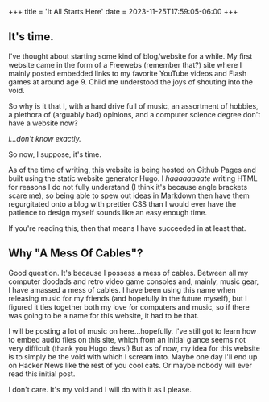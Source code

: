 +++
title = 'It All Starts Here'
date = 2023-11-25T17:59:05-06:00
+++

## It's time.
I've thought about starting some kind of blog/website for a while. My first website came in the form of a Freewebs (remember that?)
site where I mainly posted embedded links to my favorite YouTube videos and Flash games at around age 9. Child me understood the
joys of shouting into the void.

So why is it that I, with a hard drive full of music, an assortment of hobbies, a plethora of (arguably bad) opinions, and a
computer science degree don't have a website now?

*I...don't know exactly.*

So now, I suppose, it's time.

As of the time of writing, this website is being hosted on Github Pages and built using the static website generator Hugo. I 
*haaaaaaaate* writing HTML for reasons I do not fully understand (I think it's because angle brackets scare me), so being able 
to spew out ideas in Markdown then have them regurgitated onto a blog with prettier CSS than I would ever have the patience to 
design myself sounds like an easy enough time.

If you're reading this, then that means I have succeeded in at least that.

## Why "A Mess Of Cables"?
Good question. It's because I possess a mess of cables. Between all my computer doodads and retro video game consoles and, mainly,
music gear, I have amassed a mess of cables. I have been using this name when releasing music for my friends (and hopefully
in the future myself), but I figured it ties together both my love for computers and music, so if there was going to be a name
for this website, it had to be that.

I will be posting a lot of music on here...hopefully. I've still got to learn how to embed audio files on this site, which from an
initial glance seems not very difficult (thank you Hugo devs!) But as of now, my idea for this website is to simply be the void
with which I scream into. Maybe one day I'll end up on Hacker News like the rest of you cool cats. Or maybe nobody will ever read
this initial post.

I don't care. It's my void and I will do with it as I please. 
